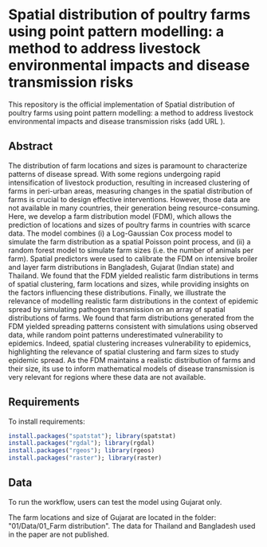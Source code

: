 # Spatial distribution of poultry farms using point pattern modelling: a method to address livestock environmental impacts and disease transmission risks

This repository is the official implementation of Spatial distribution of poultry farms using point pattern modelling: a method to address livestock environmental impacts and disease transmission risks  (add URL ). 


## Abstract

The distribution of farm locations and sizes is paramount to characterize patterns of disease spread. With some regions undergoing rapid intensification of livestock production, resulting in increased clustering of farms in peri-urban areas, measuring changes in the spatial distribution of farms is crucial to design effective interventions. However, those data are not available in many countries, their generation being resource-consuming. Here, we develop a farm distribution model (FDM), which allows the prediction of locations and sizes of poultry farms in countries with scarce data. The model combines (i) a Log-Gaussian Cox process model to simulate the farm distribution as a spatial Poisson point process, and (ii) a random forest model to simulate farm sizes (i.e. the number of animals per farm). Spatial predictors were used to calibrate the FDM on intensive broiler and layer farm distributions in Bangladesh, Gujarat (Indian state) and Thailand. We found that the FDM yielded realistic farm distributions in terms of spatial clustering, farm locations and sizes, while providing insights on the factors influencing these distributions. Finally, we illustrate the relevance of modelling realistic farm distributions in the context of epidemic spread by simulating pathogen transmission on an array of spatial distributions of farms. We found that farm distributions generated from the FDM yielded spreading patterns consistent with simulations using observed data, while random point patterns underestimated vulnerability to epidemics. Indeed, spatial clustering increases vulnerability to epidemics, highlighting the relevance of spatial clustering and farm sizes to study epidemic spread. As the FDM maintains a realistic distribution of farms and their size, its use to inform mathematical models of disease transmission is very relevant for regions where these data are not available.

## Requirements

To install requirements:

```R
install.packages("spatstat"); library(spatstat)
install.packages("rgdal"); library(rgdal)
install.packages("rgeos"); library(rgeos)
install.packages("raster"); library(raster)
```

## Data

To run the workflow, users can test the model using Gujarat only. 

The farm locations and size of Gujarat are located in the folder: "01/Data/01_Farm distribution". The data for Thailand and Bangladesh used in the paper are not published. 




